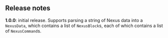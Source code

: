 ## Release notes


**1.0.0**: initial release.  Supports parsing a string of Nexus data into a `NexusData`, which contains a list of `NexusBlock`s, each of which contains a list of `NexusCommand`s.
